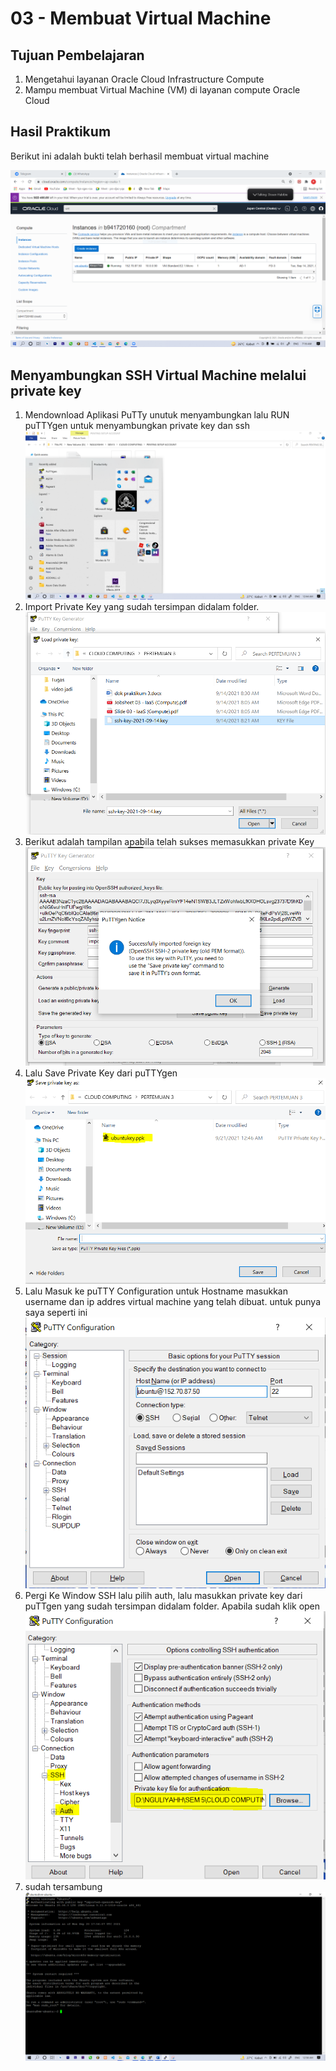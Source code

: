 # 03 - Membuat Virtual Machine

## Tujuan Pembelajaran

1. Mengetahui layanan Oracle Cloud Infrastructure Compute
2. Mampu membuat Virtual Machine (VM) di layanan compute Oracle Cloud

## Hasil Praktikum

Berikut ini adalah bukti telah berhasil membuat virtual machine

![Screenshot Dashboard Oracle](img/screenshoot_virtualmachine.png)

## Menyambungkan SSH Virtual Machine melalui private key

1. Mendownload Aplikasi PuTTy unutuk menyambungkan lalu RUN puTTYgen untuk menyambungkan private key dan ssh
![Screenshot](img/1.png)
2. Import Private Key yang sudah tersimpan didalam folder.
![Screenshot](img/2.png)
3. Berikut adalah tampilan apabila telah sukses memasukkan private Key
![Screenshot](img/3.png)
4. Lalu Save Private Key dari puTTYgen
![Screenshot](img/4.png)
5. Lalu Masuk ke puTTY Configuration untuk Hostname masukkan username dan ip addres virtual machine yang telah dibuat. untuk punya saya seperti ini
![Screenshot](img/5.png)
6. Pergi Ke Window SSH lalu pilih auth,
lalu masukkan private key dari puTTgen yang sudah tersimpan didalam folder. Apabila sudah klik open
![Screenshot](img/6.png)
7. sudah tersambung
![Screenshot](img/7.png)